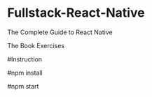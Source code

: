 # Fullstack-React-Native
The Complete Guide to React Native

The Book Exercises

#Instruction

#npm install

#npm start

